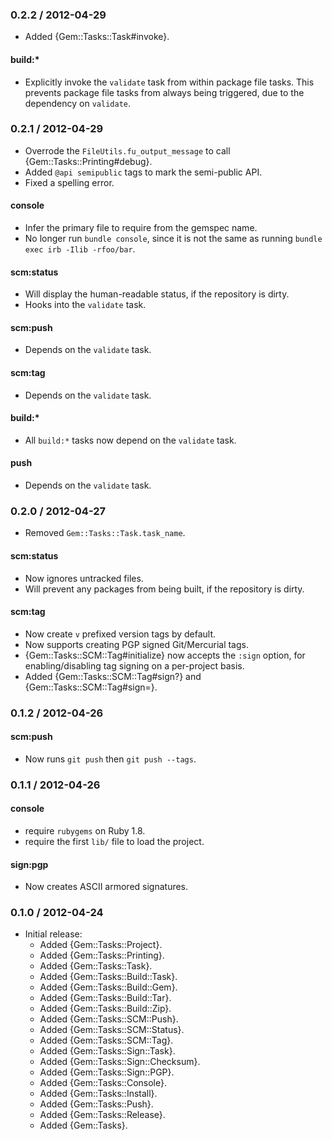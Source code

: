 ### 0.2.2 / 2012-04-29

* Added {Gem::Tasks::Task#invoke}.

#### build:*

* Explicitly invoke the `validate` task from within package file tasks.
  This prevents package file tasks from always being triggered, due to the
  dependency on `validate`.

### 0.2.1 / 2012-04-29

* Overrode the `FileUtils.fu_output_message` to call
  {Gem::Tasks::Printing#debug}.
* Added `@api semipublic` tags to mark the semi-public API.
* Fixed a spelling error.

#### console

* Infer the primary file to require from the gemspec name.
* No longer run `bundle console`, since it is not the same as running
  `bundle exec irb -Ilib -rfoo/bar`.

#### scm:status

* Will display the human-readable status, if the repository is dirty.
* Hooks into the `validate` task.

#### scm:push

* Depends on the `validate` task.

#### scm:tag

* Depends on the `validate` task.

#### build:*

* All `build:*` tasks now depend on the `validate` task.

#### push

* Depends on the `validate` task.

### 0.2.0 / 2012-04-27

* Removed `Gem::Tasks::Task.task_name`.

#### scm:status

* Now ignores untracked files.
* Will prevent any packages from being built, if the repository is dirty.

#### scm:tag

* Now create `v` prefixed version tags by default.
* Now supports creating PGP signed Git/Mercurial tags.
* {Gem::Tasks::SCM::Tag#initialize} now accepts the `:sign` option,
  for enabling/disabling tag signing on a per-project basis.
* Added {Gem::Tasks::SCM::Tag#sign?} and {Gem::Tasks::SCM::Tag#sign=}.

### 0.1.2 / 2012-04-26

#### scm:push

* Now runs `git push` then `git push --tags`.

### 0.1.1 / 2012-04-26

#### console

* require `rubygems` on Ruby 1.8.
* require the first `lib/` file to load the project.

#### sign:pgp

* Now creates ASCII armored signatures.

### 0.1.0 / 2012-04-24

* Initial release:
  * Added {Gem::Tasks::Project}.
  * Added {Gem::Tasks::Printing}.
  * Added {Gem::Tasks::Task}.
  * Added {Gem::Tasks::Build::Task}.
  * Added {Gem::Tasks::Build::Gem}.
  * Added {Gem::Tasks::Build::Tar}.
  * Added {Gem::Tasks::Build::Zip}.
  * Added {Gem::Tasks::SCM::Push}.
  * Added {Gem::Tasks::SCM::Status}.
  * Added {Gem::Tasks::SCM::Tag}.
  * Added {Gem::Tasks::Sign::Task}.
  * Added {Gem::Tasks::Sign::Checksum}.
  * Added {Gem::Tasks::Sign::PGP}.
  * Added {Gem::Tasks::Console}.
  * Added {Gem::Tasks::Install}.
  * Added {Gem::Tasks::Push}.
  * Added {Gem::Tasks::Release}.
  * Added {Gem::Tasks}.

